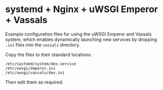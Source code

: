 # systemd + Nginx + uWSGI Emperor + Vassals

Example configuration files for using the uWSGI Emperor and Vassals system, which enables dynamically launching new services by dropping `.ini` files into the `vassals` directory.

Copy the files to their standard locations:

```
/etc/systemd/system/dex.service
/etc/uwsgi/emperor.ini
/etc/uwsgi/vassals/dex.ini
```

Then edit them as required.
